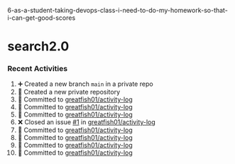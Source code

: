 6-as-a-student-taking-devops-class-i-need-to-do-my-homework-so-that-i-can-get-good-scores
# search2.0

### Recent Activities
<!--START_SECTION:activity-->
1. ➕ Created a new branch `main` in a private repo
2. 🎉 Created a new private repository
3. 📝 Committed to [greatfish01/activity-log](https://github.com/greatfish01/activity-log/commit/0608c1055643cf2f817329f72d29e12fefdc5495)
4. 📝 Committed to [greatfish01/activity-log](https://github.com/greatfish01/activity-log/commit/71fd47c050cd4e3d9c6b364f9af63c7a66bf8a35)
5. 📝 Committed to [greatfish01/activity-log](https://github.com/greatfish01/activity-log/commit/d2010132c9e938017f501f6bcf3966bc73f932de)
6. ❌ Closed an issue [#1](https://github.com/greatfish01/activity-log/issues/1) in [greatfish01/activity-log](https://github.com/greatfish01/activity-log)
7. 📝 Committed to [greatfish01/activity-log](https://github.com/greatfish01/activity-log/commit/7b61887a2a6fc28ae3df2e310f0261516409a7e7)
8. 📝 Committed to [greatfish01/activity-log](https://github.com/greatfish01/activity-log/commit/37591e21283589af88553ac341ec25a070559e40)
9. 📝 Committed to [greatfish01/activity-log](https://github.com/greatfish01/activity-log/commit/4604ced36bc614075ee6734e47e46ecac89d92ec)
10. 📝 Committed to [greatfish01/activity-log](https://github.com/greatfish01/activity-log/commit/a7a05110d57e2b2a93988af3a39ec4457a61d88a)
<!--END_SECTION:activity-->

